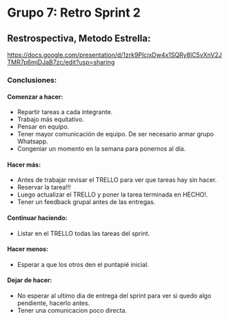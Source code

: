 # Grupo 7: Retro Sprint 2


## Restrospectiva, Metodo Estrella:

https://docs.google.com/presentation/d/1zrk9PIcjxDw4x1SQRy8lC5vXnV2JTMR7p6mjDJaB7zc/edit?usp=sharing


### Conclusiones:

#### Comenzar a hacer:
* Repartir tareas a cada integrante.
* Trabajo más equitativo.
* Pensar en equipo.
* Tener mayor comunicación de equipo. De ser necesario armar grupo Whatsapp.
* Congeniar un momento en la semana para ponernos al día.

#### Hacer más:
* Antes de trabajar revisar el TRELLO para ver que tareas hay sin hacer.
* Reservar la tarea!!!
* Luego actualizar el TRELLO y poner la tarea terminada en HECHO!.
* Tener un feedback grupal antes de las entregas.

#### Continuar haciendo:
* Listar en el TRELLO todas las tareas del sprint.

#### Hacer menos:
* Esperar a que los otros den el puntapié inicial.

#### Dejar de hacer:
* No esperar al ultimo dia de entrega del sprint para ver si quedo algo pendiente, hacerlo antes.
* Tener una comunicacion poco directa.


